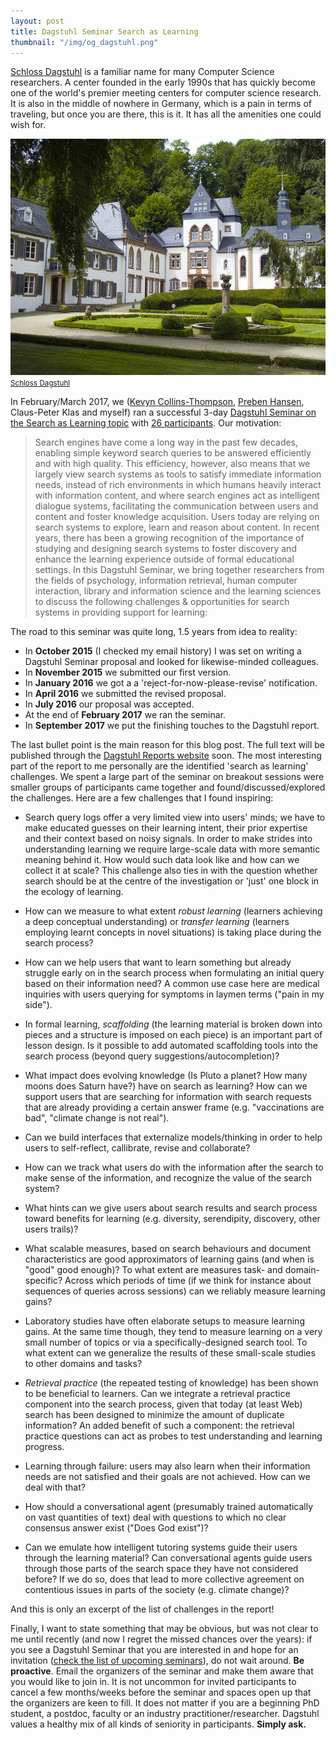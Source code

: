 ```yaml
---
layout: post
title: Dagstuhl Seminar Search as Learning
thumbnail: "/img/og_dagstuhl.png" 
---
```


[Schloss Dagstuhl](https://www.dagstuhl.de/) is a familiar name for many Computer Science researchers. A center founded in the early 1990s that has quickly become one of the world's premier meeting centers for computer science research. It is also in the
middle of nowhere in Germany, which is a pain in terms of traveling, but once you are there, this is it. It has
all the amenities one could wish for.

<img src="../img/2709725462_c442749703_z.jpg" width="550px"><br><small><a href="https://www.flickr.com/photos/slurm/2709725462/">Schloss Dagstuhl</a></small><br>

In February/March 2017, we ([Kevyn Collins-Thompson](http://www-personal.umich.edu/~kevynct/), [Preben Hansen](https://hansen.blogs.dsv.su.se/), Claus-Peter Klas and myself) ran a successful
3-day [Dagstuhl Seminar on the Search as Learning topic](https://www.dagstuhl.de/en/program/calendar/semhp/?semnr=17092) with
[26 participants](http://www.dagstuhl.de/program/calendar/partlist/?semnr=17092&SUOG). Our motivation:


>Search engines have come a long way in the past few decades, enabling simple keyword search queries to be answered efficiently and with high quality. This efficiency, however, also means that we largely view search systems as tools to satisfy immediate information needs, instead of rich environments in which humans heavily interact with information content, and where search engines act as intelligent dialogue systems, facilitating the communication between users and content and foster knowledge acquisition.
>Users today are relying on search systems to explore, learn and reason about content. In recent years, there has been a growing recognition of the importance of studying and designing search systems to foster discovery and enhance the learning experience outside of formal educational settings.
>In this Dagstuhl Seminar, we bring together researchers from the fields of psychology, information retrieval, human computer interaction, library and information science and the learning sciences to discuss the following challenges & opportunities for search systems in providing support for learning: 


The road to this seminar was quite long, 1.5 years from idea to reality:

* In **October 2015** (I checked my email history) I was set on writing a Dagstuhl Seminar proposal and looked for likewise-minded colleagues.
* In **November 2015** we submitted our first version.
* In **January 2016** we got a a 'reject-for-now-please-revise' notification.
* In **April 2016** we submitted the revised proposal.
* In **July 2016** our proposal was accepted.
* At the end of **February 2017** we ran the seminar.
* In **September 2017** we put the finishing touches to the Dagstuhl report.



The last bullet point is the main reason for this blog post. The full text will be published through the 
[Dagstuhl Reports website](http://drops.dagstuhl.de/opus/institut_dagrep.php?fakultaet=07) soon.
The most interesting part of the report to me personally are the identified 'search as learning' challenges.
We spent a large part of the seminar on breakout sessions were smaller groups of participants came together
and found/discussed/explored the challenges. Here are a few challenges that I found inspiring:

* Search query logs offer a very limited view into users' minds; we have to make educated
guesses on their learning intent, their prior expertise and their context based on noisy
signals. In order to make strides into understanding learning we require large-scale data
with more semantic meaning behind it. How would such data look like and how can we
collect it at scale? This challenge also ties in with the question whether search should be
at the centre of the investigation or 'just' one block in the ecology of learning.

* How can we measure to what extent *robust learning* (learners achieving a deep
conceptual understanding) or *transfer learning* (learners employing learnt concepts in
novel situations) is taking place during the search process?

* How can we help users that want to learn something but already struggle early on in the
search process when formulating an initial query based on their information need? A
common use case here are medical inquiries with users querying for symptoms in laymen
terms ("pain in my side").

* In formal learning, *scaffolding* (the learning material is broken down into pieces and a
structure is imposed on each piece) is an important part of lesson design. Is it possible
to add automated scaffolding tools into the search process (beyond query suggestions/autocompletion)? 

* What impact does evolving knowledge (Is Pluto a planet? How many moons does Saturn
have?) have on search as learning? How can we support users that are searching for
information with search requests that are already providing a certain answer frame
(e.g. "vaccinations are bad", "climate change is not real").

* Can we build interfaces that externalize models/thinking in order to help users to 
self-reflect, callibrate, revise and collaborate?

* How can we track what users do with the information after the search to make sense of
the information, and recognize the value of the search system?

* What hints can we give users about search results and search process toward benefits for
learning (e.g. diversity, serendipity, discovery, other users trails)?

* What scalable measures, based on search behaviours and document characteristics are
good approximators of learning gains (and when is "good" good enough)? To what extent
are measures task- and domain-specific? Across which periods of time (if we think for
instance about sequences of queries across sessions) can we reliably measure learning
gains?

* Laboratory studies have often elaborate setups to measure learning gains. At the same
time though, they tend to measure learning on a very small number of topics or via a
specifically-designed search tool. To what extent can we generalize the results of these
small-scale studies to other domains and tasks?

* *Retrieval practice* (the repeated testing of knowledge) has been shown to be beneficial to
learners. Can we integrate a retrieval practice component into the search process, given
that today (at least Web) search has been designed to minimize the amount of duplicate
information? An added benefit of such a component: the retrieval practice questions can
act as probes to test understanding and learning progress.

* Learning through failure: users may also learn when their information needs are not
satisfied and their goals are not achieved. How can we deal with that?

* How should a conversational agent (presumably trained automatically on vast quantities
of text) deal with questions to which no clear consensus answer exist ("Does God exist")? 

* Can we emulate how intelligent tutoring systems guide their users through the learning
material? Can conversational agents guide users through those parts of the search space
they have not considered before? If we do so, does that lead to more collective agreement
on contentious issues in parts of the society (e.g. climate change)?

And this is only an excerpt of the list of challenges in the report! 

Finally, I want to state something that may be obvious, but was not clear to me until recently (and now I regret
the missed chances over the years): if you see a 
Dagstuhl Seminar that you are interested in and hope for an invitation ([check the list of
upcoming seminars](https://www.dagstuhl.de/en/program/calendar/)), do not wait around.
**Be proactive**. Email the organizers of the seminar and make them aware that you would like to join in.
It is not uncommon for invited participants to cancel a few months/weeks before the seminar
and spaces open up that the organizers are keen to fill. It does not matter if you are a beginning
PhD student, a postdoc, faculty or an industry practitioner/researcher. Dagstuhl values a healthy mix of all kinds of seniority in participants. **Simply ask.**

